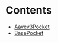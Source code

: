 

# Contents
- [Aavev3Pocket](AAVEv3Pocket.sol/contract.Aavev3Pocket.md)
- [BasePocket](BasePocket.sol/contract.BasePocket.md)

